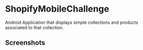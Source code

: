# ShopifyMobileChallenge
Android Application that displays simple collections and products associated to that collection.

## Screenshots
